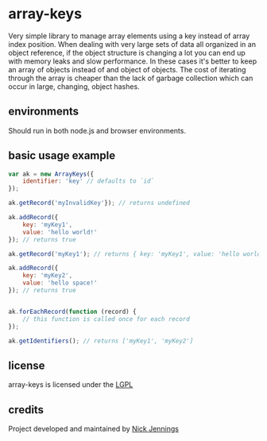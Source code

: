 # array-keys

Very simple library to manage array elements using a key instead of array index position. When dealing with very large sets of data all organized in an object reference, if the object structure is changing a lot you can end up with memory leaks and slow performance. In these cases it's better to keep an array of objects instead of and object of objects. The cost of iterating through the array is cheaper than the lack of garbage collection which can occur in large, changing, object hashes.

## environments

Should run in both node.js and browser environments.

## basic usage example

```javascript
var ak = new ArrayKeys({
    identifier: 'key' // defaults to `id`
});

ak.getRecord('myInvalidKey'}); // returns undefined

ak.addRecord({
    key: 'myKey1',
    value: 'hello world!'
}); // returns true

ak.getRecord('myKey1'); // returns { key: 'myKey1', value: 'hello world!' }

ak.addRecord({
    key: 'myKey2',
    value: 'hello space!'
}); // returns true


ak.forEachRecord(function (record) {
    // this function is called once for each record
});

ak.getIdentifiers(); // returns ['myKey1', 'myKey2']
```

## license

array-keys is licensed under the [LGPL](https://github.com/silverbucket/array-keys/blob/master/LICENSE)

## credits

Project developed and maintained by [Nick Jennings](http://github.com/silverbucket)

